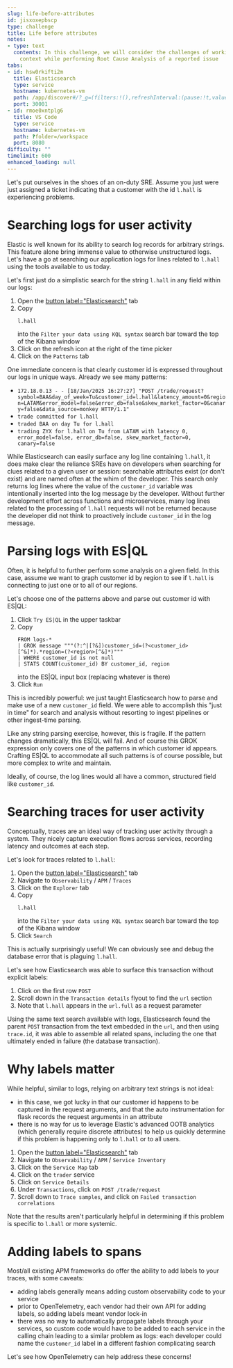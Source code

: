 ```yaml
---
slug: life-before-attributes
id: jisxoxepbscp
type: challenge
title: Life before attributes
notes:
- type: text
  contents: In this challenge, we will consider the challenges of working with limited
    context while performing Root Cause Analysis of a reported issue
tabs:
- id: hsw0rkifti2m
  title: Elasticsearch
  type: service
  hostname: kubernetes-vm
  path: /app/discover#/?_g=(filters:!(),refreshInterval:(pause:!t,value:60000),time:(from:now-15m,to:now))&_a=(columns:!(),dataSource:(dataViewId:'logs-*',type:dataView),filters:!(),hideChart:!f,interval:auto,query:(language:kuery,query:''),sort:!(!('@timestamp',desc)))
  port: 30001
- id: rmoe0xntplg6
  title: VS Code
  type: service
  hostname: kubernetes-vm
  path: ?folder=/workspace
  port: 8080
difficulty: ""
timelimit: 600
enhanced_loading: null
---
```

Let's put ourselves in the shoes of an on-duty SRE. Assume you just were just assigned a ticket indicating that a customer with the id `l.hall` is experiencing problems.

Searching logs for user activity
===
Elastic is well known for its ability to search log records for arbitrary strings. This feature alone bring immense value to otherwise unstructured logs. Let's have a go at searching our application logs for lines related to `l.hall` using the tools available to us today.

Let's first just do a simplistic search for the string `l.hall` in any field within our logs:
1. Open the [button label="Elasticsearch"](tab-1) tab
2. Copy
    ```kql
    l.hall
    ```
    into the `Filter your data using KQL syntax` search bar toward the top of the Kibana window
3. Click on the refresh icon at the right of the time picker
4. Click on the `Patterns` tab

One immediate concern is that clearly customer id is expressed throughout our logs in unique ways. Already we see many patterns:
* `172.18.0.13 - - [18/Jan/2025 16:27:27] "POST /trade/request?symbol=BAA&day_of_week=Tu&customer_id=l.hall&latency_amount=0&region=LATAM&error_model=false&error_db=false&skew_market_factor=0&canary=false&data_source=monkey HTTP/1.1"`
* `trade committed for l.hall`
* `traded BAA on day Tu for l.hall`
* `trading ZYX for l.hall on Tu from LATAM with latency 0, error_model=false, error_db=false, skew_market_factor=0, canary=false`

While Elasticsearch can easily surface any log line containing `l.hall`, it does make clear the reliance SREs have on developers when searching for clues related to a given user or session: searchable attributes exist (or don't exist) and are named often at the whim of the developer. This search only returns log lines where the value of the `customer_id` variable was intentionally inserted into the log message by the developer. Without further development effort across functions and microservices, many log lines related to the processing of `l.hall` requests will not be returned because the developer did not think to proactively include `customer_id` in the log message.

# Parsing logs with ES|QL
Often, it is helpful to further perform some analysis on a given field. In this case, assume we want to graph customer id by region to see if `l.hall` is connecting to just one or to all of our regions.

Let's choose one of the patterns above and parse out customer id with ES|QL:
1. Click `Try ES|QL` in the upper taskbar
2. Copy
    ```es|ql
    FROM logs-*
    | GROK message """(?:^|[?&])customer_id=(?<customer_id>[^&]*).*region=(?<region>[^&]*)"""
    | WHERE customer_id is not null
    | STATS COUNT(customer_id) BY customer_id, region
    ```
    into the ES|QL input box (replacing whatever is there)
3. Click `Run`

This is incredibly powerful: we just taught Elasticsearch how to parse and make use of a new `customer_id` field. We were able to accomplish this "just in time" for search and analysis without resorting to ingest pipelines or other ingest-time parsing.

Like any string parsing exercise, however, this is fragile. If the pattern changes dramatically, this ES|QL will fail. And of course this GROK expression only covers one of the patterns in which customer id appears. Crafting ES|QL to accommodate all such patterns is of course possible, but more complex to write and maintain.

Ideally, of course, the log lines would all have a common, structured field like `customer_id`.

Searching traces for user activity
===
Conceptually, traces are an ideal way of tracking user activity through a system. They nicely capture execution flows across services, recording latency and outcomes at each step.

Let's look for traces related to `l.hall`:
1. Open the [button label="Elasticsearch"](tab-1) tab
2. Navigate to `Observability` / `APM` / `Traces`
3. Click on the `Explorer` tab
4. Copy
    ```kql
    l.hall
    ```
    into the `Filter your data using KQL syntax` search bar toward the top of the Kibana window
5. Click `Search`


This is actually surprisingly useful! We can obviously see and debug the database error that is plaguing `l.hall`.

Let's see how Elasticsearch was able to surface this transaction without explicit labels:
1. Click on the first row `POST`
2. Scroll down in the `Transaction details` flyout to find the `url` section
3. Note that `l.hall` appears in the `url.full` as a request parameter

Using the same text search available with logs, Elasticsearch found the parent `POST` transaction from the text embedded in the `url`, and then using `trace.id`, it was able to assemble all related spans, including the one that ultimately ended in failure (the database transaction).

# Why labels matter

While helpful, similar to logs, relying on arbitrary text strings is not ideal:
* in this case, we got lucky in that our customer id happens to be captured in the request arguments, and that the auto instrumentation for flask records the request arguments in an attribute
* there is no way for us to leverage Elastic's advanced OOTB analytics (which generally require discrete attributes) to help us quickly determine if this problem is happening only to `l.hall` or to all users.

1. Open the [button label="Elasticsearch"](tab-1) tab
2. Navigate to `Observability` / `APM` / `Service Inventory`
3. Click on the `Service Map` tab
4. Click on the `trader` service
5. Click on `Service Details`
5. Under `Transactions`, click on `POST /trade/request`
6. Scroll down to `Trace samples`, and click on `Failed transaction correlations`

Note that the results aren't particularly helpful in determining if this problem is specific to `l.hall` or more systemic.

Adding labels to spans
===

Most/all existing APM frameworks do offer the ability to add labels to your traces, with some caveats:
* adding labels generally means adding custom observability code to your service
* prior to OpenTelemetry, each vendor had their own API for adding labels, so adding labels meant vendor lock-in
* there was no way to automatically propagate labels through your services, so custom code would have to be added to each service in the calling chain leading to a similar problem as logs: each developer could name the `customer_id` label in a different fashion complicating search

Let's see how OpenTelemetry can help address these concerns!
